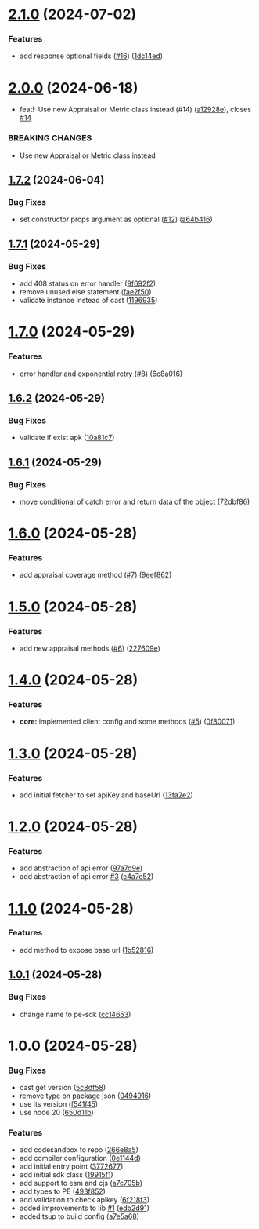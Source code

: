 # [2.1.0](https://github.com/dd3tech/pe-sdk/compare/v2.0.0...v2.1.0) (2024-07-02)


### Features

* add response optional fields ([#16](https://github.com/dd3tech/pe-sdk/issues/16)) ([1dc14ed](https://github.com/dd3tech/pe-sdk/commit/1dc14ed875c6d7daea4eb6c2d2f7e85418bd3746))

# [2.0.0](https://github.com/dd3tech/pe-sdk/compare/v1.7.2...v2.0.0) (2024-06-18)


* feat!: Use new Appraisal or Metric class instead (#14) ([a12928e](https://github.com/dd3tech/pe-sdk/commit/a12928e3297f81189d88090e9058baf1ab92e2c8)), closes [#14](https://github.com/dd3tech/pe-sdk/issues/14)


### BREAKING CHANGES

* Use new Appraisal or Metric class instead

## [1.7.2](https://github.com/dd3tech/pe-sdk/compare/v1.7.1...v1.7.2) (2024-06-04)


### Bug Fixes

* set constructor props argument as optional ([#12](https://github.com/dd3tech/pe-sdk/issues/12)) ([a64b416](https://github.com/dd3tech/pe-sdk/commit/a64b416e10ea20aa7fba8053d1f71eb2a83c7144))

## [1.7.1](https://github.com/dd3tech/pe-sdk/compare/v1.7.0...v1.7.1) (2024-05-29)


### Bug Fixes

* add 408 status on error handler ([9f692f2](https://github.com/dd3tech/pe-sdk/commit/9f692f2230ec4250469318b961d6805e5b6fa365))
* remove unused else statement ([fae2f50](https://github.com/dd3tech/pe-sdk/commit/fae2f50b9e4c4c26213404e3e65534887bfcb59a))
* validate instance instead of cast ([1196935](https://github.com/dd3tech/pe-sdk/commit/1196935e8a13a4a3ce209f908b5df98a15e20fd9))

# [1.7.0](https://github.com/dd3tech/pe-sdk/compare/v1.6.2...v1.7.0) (2024-05-29)


### Features

* error handler and exponential retry ([#8](https://github.com/dd3tech/pe-sdk/issues/8)) ([6c8a016](https://github.com/dd3tech/pe-sdk/commit/6c8a0163eee239bb8df4dccb08c98703f443067c))

## [1.6.2](https://github.com/dd3tech/pe-sdk/compare/v1.6.1...v1.6.2) (2024-05-29)


### Bug Fixes

* validate if exist apk ([10a81c7](https://github.com/dd3tech/pe-sdk/commit/10a81c7a5f3b41f1769e65953fa7f1ba9b305979))

## [1.6.1](https://github.com/dd3tech/pe-sdk/compare/v1.6.0...v1.6.1) (2024-05-29)


### Bug Fixes

* move conditional of catch error and return data of the object ([72dbf86](https://github.com/dd3tech/pe-sdk/commit/72dbf860c4ebe87f47fa3f5a2899b74834e47e89))

# [1.6.0](https://github.com/dd3tech/pe-sdk/compare/v1.5.0...v1.6.0) (2024-05-28)


### Features

* add appraisal coverage method ([#7](https://github.com/dd3tech/pe-sdk/issues/7)) ([9eef862](https://github.com/dd3tech/pe-sdk/commit/9eef862482966d3bdfe0206904e31606c651cdca))

# [1.5.0](https://github.com/dd3tech/pe-sdk/compare/v1.4.0...v1.5.0) (2024-05-28)


### Features

* add new appraisal methods ([#6](https://github.com/dd3tech/pe-sdk/issues/6)) ([227609e](https://github.com/dd3tech/pe-sdk/commit/227609ef083fb68b963c2aff1f82781ed1cc33be))

# [1.4.0](https://github.com/dd3tech/pe-sdk/compare/v1.3.0...v1.4.0) (2024-05-28)


### Features

* **core:** implemented client config and some methods ([#5](https://github.com/dd3tech/pe-sdk/issues/5)) ([0f80071](https://github.com/dd3tech/pe-sdk/commit/0f8007133b8f275cd38fd4ad5b54d75cf412fd4c))

# [1.3.0](https://github.com/dd3tech/pe-sdk/compare/v1.2.0...v1.3.0) (2024-05-28)


### Features

* add initial fetcher to set apiKey and baseUrl ([13fa2e2](https://github.com/dd3tech/pe-sdk/commit/13fa2e254ce42e2071ab971cfff74677b3873e5e))

# [1.2.0](https://github.com/dd3tech/pe-sdk/compare/v1.1.0...v1.2.0) (2024-05-28)


### Features

* add abstraction of api error ([97a7d9e](https://github.com/dd3tech/pe-sdk/commit/97a7d9e71e927a1e5aa379b190ae2abcaa6429da))
* add abstraction of api error [#3](https://github.com/dd3tech/pe-sdk/issues/3) ([c4a7e52](https://github.com/dd3tech/pe-sdk/commit/c4a7e52bb78a3fbfa06f9ef41488a6f5d8ff2809))

# [1.1.0](https://github.com/dd3tech/pe-sdk/compare/v1.0.1...v1.1.0) (2024-05-28)


### Features

* add method to expose base url ([1b52816](https://github.com/dd3tech/pe-sdk/commit/1b5281665e9522609cfe9bf2018c70827aaff58a))

## [1.0.1](https://github.com/dd3tech/pe-sdk/compare/v1.0.0...v1.0.1) (2024-05-28)


### Bug Fixes

* change name to pe-sdk ([cc14653](https://github.com/dd3tech/pe-sdk/commit/cc1465327f0eec16a0c8739b5732eaf8c6c6c190))

# 1.0.0 (2024-05-28)


### Bug Fixes

* cast get version ([5c8df58](https://github.com/dd3tech/pe-sdk/commit/5c8df58b06d441d9f8123bfd80b9182ffc6e9bbb))
* remove type on package json ([0494916](https://github.com/dd3tech/pe-sdk/commit/04949160b4d676e25e5e390ead43eda15b2756c2))
* use lts version ([f541f45](https://github.com/dd3tech/pe-sdk/commit/f541f45f07098ecf0351655b18fe223d5f5089e3))
* use node 20 ([650d11b](https://github.com/dd3tech/pe-sdk/commit/650d11bd575bb48c32e007285eba7c7b4b4db615))


### Features

* add codesandbox to repo ([266e8a5](https://github.com/dd3tech/pe-sdk/commit/266e8a5f3524fd254320849a2429e2b6df22291b))
* add compiler configuration ([0e1144d](https://github.com/dd3tech/pe-sdk/commit/0e1144d09b4cf117a6915981881f077476ed0871))
* add initial entry point ([3772677](https://github.com/dd3tech/pe-sdk/commit/37726774a2898f0cca75ec940b027780b24abad9))
* add initial sdk class ([19915f1](https://github.com/dd3tech/pe-sdk/commit/19915f16f122e3aeb21f9332d36858992e05f350))
* add support to esm and cjs ([a7c705b](https://github.com/dd3tech/pe-sdk/commit/a7c705bb01abcd8a47ae96b93bfefaf29889867a))
* add types to PE ([493f852](https://github.com/dd3tech/pe-sdk/commit/493f8524c9e7ef7a37066c76e9177d658a1f4c8e))
* add validation to check apikey ([6f218f3](https://github.com/dd3tech/pe-sdk/commit/6f218f3c6818a4ac042781336f1897a13734351e))
* added improvements to lib  [#1](https://github.com/dd3tech/pe-sdk/issues/1)  ([edb2d91](https://github.com/dd3tech/pe-sdk/commit/edb2d912593ba1ddffe55337099be7e01bc77b06))
* added tsup to build config ([a7e5a68](https://github.com/dd3tech/pe-sdk/commit/a7e5a68ad776222b6ef4aa215efd89e18ddba47a))
